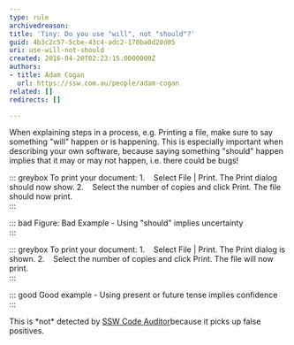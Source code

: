 ```yaml
---
type: rule
archivedreason: 
title: 'Tiny: Do you use "will", not "should"?'
guid: 4b3c2c57-5cbe-43c4-adc2-170ba0d20d05
uri: use-will-not-should
created: 2016-04-20T02:23:15.0000000Z
authors:
- title: Adam Cogan
  url: https://ssw.com.au/people/adam-cogan
related: []
redirects: []

---
```


When explaining steps in a process, e.g. Printing a file, make sure to say something "will" happen or is happening. This is especially important when describing your own software, because saying something "should" happen implies that it may or may not happen, i.e. there could be bugs!

<!--endintro-->


::: greybox
To print your document:
1.    Select File | Print. The Print dialog should now show.
2.    Select the number of copies and click Print. The file should now print.  
:::


::: bad
Figure: Bad Example - Using "should" implies uncertainty  
:::


::: greybox
To print your document:
1.    Select File | Print. The Print dialog is shown.
2.    Select the number of copies and click Print. The file will now print.  
:::


::: good
Good example - Using present or future tense implies confidence  
:::

This is \*not\* detected by [SSW Code Auditor](https&#58;//www.ssw.com.au/ssw/CodeAuditor/)because it picks up false positives.
